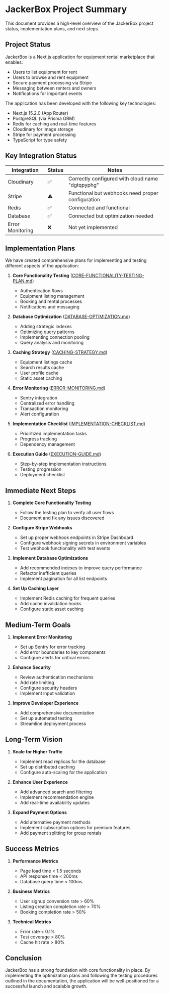 # JackerBox Project Summary

This document provides a high-level overview of the JackerBox project status, implementation plans, and next steps.

## Project Status

JackerBox is a Next.js application for equipment rental marketplace that enables:
- Users to list equipment for rent
- Users to browse and rent equipment
- Secure payment processing via Stripe
- Messaging between renters and owners
- Notifications for important events

The application has been developed with the following key technologies:
- Next.js 15.2.0 (App Router)
- PostgreSQL (via Prisma ORM)
- Redis for caching and real-time features
- Cloudinary for image storage
- Stripe for payment processing
- TypeScript for type safety

## Key Integration Status

| Integration | Status | Notes |
|-------------|--------|-------|
| Cloudinary | ✅ | Correctly configured with cloud name "dgtqpyphg" |
| Stripe | ⚠️ | Functional but webhooks need proper configuration |
| Redis | ✅ | Connected and functional |
| Database | ✅ | Connected but optimization needed |
| Error Monitoring | ❌ | Not yet implemented |

## Implementation Plans

We have created comprehensive plans for implementing and testing different aspects of the application:

1. **Core Functionality Testing** ([CORE-FUNCTIONALITY-TESTING-PLAN.md](CORE-FUNCTIONALITY-TESTING-PLAN.md))
   - Authentication flows
   - Equipment listing management
   - Booking and rental processes
   - Notifications and messaging

2. **Database Optimization** ([DATABASE-OPTIMIZATION.md](DATABASE-OPTIMIZATION.md))
   - Adding strategic indexes
   - Optimizing query patterns
   - Implementing connection pooling
   - Query analysis and monitoring

3. **Caching Strategy** ([CACHING-STRATEGY.md](CACHING-STRATEGY.md))
   - Equipment listings cache
   - Search results cache
   - User profile cache
   - Static asset caching

4. **Error Monitoring** ([ERROR-MONITORING.md](ERROR-MONITORING.md))
   - Sentry integration
   - Centralized error handling
   - Transaction monitoring
   - Alert configuration

5. **Implementation Checklist** ([IMPLEMENTATION-CHECKLIST.md](IMPLEMENTATION-CHECKLIST.md))
   - Prioritized implementation tasks
   - Progress tracking
   - Dependency management

6. **Execution Guide** ([EXECUTION-GUIDE.md](EXECUTION-GUIDE.md))
   - Step-by-step implementation instructions
   - Testing progression
   - Deployment checklist

## Immediate Next Steps

1. **Complete Core Functionality Testing**
   - Follow the testing plan to verify all user flows
   - Document and fix any issues discovered

2. **Configure Stripe Webhooks**
   - Set up proper webhook endpoints in Stripe Dashboard
   - Configure webhook signing secrets in environment variables
   - Test webhook functionality with test events

3. **Implement Database Optimizations**
   - Add recommended indexes to improve query performance
   - Refactor inefficient queries
   - Implement pagination for all list endpoints

4. **Set Up Caching Layer**
   - Implement Redis caching for frequent queries
   - Add cache invalidation hooks
   - Configure static asset caching

## Medium-Term Goals

1. **Implement Error Monitoring**
   - Set up Sentry for error tracking
   - Add error boundaries to key components
   - Configure alerts for critical errors

2. **Enhance Security**
   - Review authentication mechanisms
   - Add rate limiting
   - Configure security headers
   - Implement input validation

3. **Improve Developer Experience**
   - Add comprehensive documentation
   - Set up automated testing
   - Streamline deployment process

## Long-Term Vision

1. **Scale for Higher Traffic**
   - Implement read replicas for the database
   - Set up distributed caching
   - Configure auto-scaling for the application

2. **Enhance User Experience**
   - Add advanced search and filtering
   - Implement recommendation engine
   - Add real-time availability updates

3. **Expand Payment Options**
   - Add alternative payment methods
   - Implement subscription options for premium features
   - Add payment splitting for group rentals

## Success Metrics

1. **Performance Metrics**
   - Page load time < 1.5 seconds
   - API response time < 200ms
   - Database query time < 100ms

2. **Business Metrics**
   - User signup conversion rate > 60%
   - Listing creation completion rate > 70%
   - Booking completion rate > 50%

3. **Technical Metrics**
   - Error rate < 0.1%
   - Test coverage > 80%
   - Cache hit rate > 80%

## Conclusion

JackerBox has a strong foundation with core functionality in place. By implementing the optimization plans and following the testing procedures outlined in the documentation, the application will be well-positioned for a successful launch and scalable growth. 